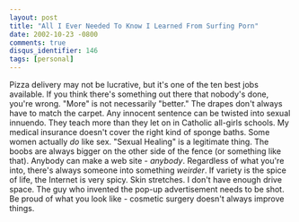 ```yaml
---
layout: post
title: "All I Ever Needed To Know I Learned From Surfing Porn"
date: 2002-10-23 -0800
comments: true
disqus_identifier: 146
tags: [personal]
---
```

Pizza delivery may not be lucrative, but it's one of the ten best jobs
available. If you think there's something out there that nobody's done,
you're wrong. "More" is not necessarily "better." The drapes don't
always have to match the carpet. Any innocent sentence can be twisted
into sexual innuendo. They teach more than they let on in Catholic
all-girls schools. My medical insurance doesn't cover the right kind of
sponge baths. Some women actually *do* like sex. "Sexual Healing" is a
legitimate thing. The boobs are always bigger on the other side of the
fence (or something like that). Anybody can make a web site - *anybody*.
Regardless of what you're into, there's always someone into something
*weirder*. If variety is the spice of life, the Internet is very spicy.
Skin stretches. I don't have enough drive space. The guy who invented
the pop-up advertisement needs to be shot. Be proud of what you look
like - cosmetic surgery doesn't always improve things.
